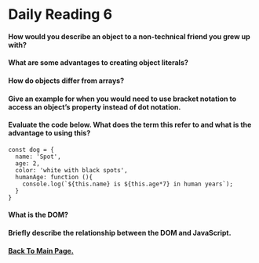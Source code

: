 # Daily Reading 6


#### How would you describe an object to a non-technical friend you grew up with?



#### What are some advantages to creating object literals?



#### How do objects differ from arrays?



#### Give an example for when you would need to use bracket notation to access an object’s property instead of dot notation.



#### Evaluate the code below. What does the term this refer to and what is the advantage to using this?



```
const dog = {
  name: 'Spot',
  age: 2,
  color: 'white with black spots',
  humanAge: function (){
    console.log(`${this.name} is ${this.age*7} in human years`);
  }
}
```

#### What is the DOM?


#### Briefly describe the relationship between the DOM and JavaScript.




#### [Back To Main Page.](https://colorinvert.github.io/reading-notes/)